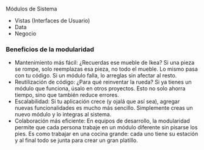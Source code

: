 Módulos de Sistema
<ul>
    <li>Vistas (Interfaces de Usuario)</li>
    <li>Data</li>
    <li>Negocio</li>
</ul>

<p>
<h3>Beneficios de la modularidad</h3>
<ul>
<li>Mantenimiento más fácil: ¿Recuerdas ese mueble de Ikea? Si una pieza se rompe, solo reemplazas esa pieza, no todo el mueble. Lo mismo pasa con tu código. Si un módulo falla, lo arreglas sin afectar al resto.</li>
<li>Reutilización de código: ¿Para qué reinventar la rueda? Si ya tienes un módulo que funciona, úsalo en otros proyectos. Esto no solo ahorra tiempo, sino que también reduce errores.</li>
<li>Escalabilidad: Si tu aplicación crece (y ojalá que así sea), agregar nuevas funcionalidades es mucho más sencillo. Simplemente creas un nuevo módulo y lo integras al sistema.</li>
<li>Colaboración más eficiente: En equipos de desarrollo, la modularidad permite que cada persona trabaje en un módulo diferente sin pisarse los pies. Es como trabajar en una cocina grande: cada uno tiene su estación y al final todo se junta para crear un gran platillo.</li>
</ul>

</p>